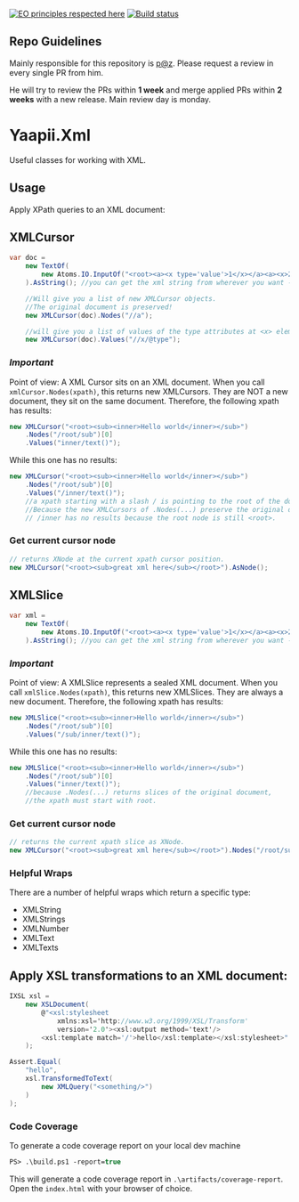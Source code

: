 [![EO principles respected here](https://www.elegantobjects.org/badge.svg)](http://www.elegantobjects.org)
[![Build status](https://ci.appveyor.com/api/projects/status/3j30j800d7cympsd?svg=true)](https://ci.appveyor.com/project/icarus-consulting/yaapii-xml)

## Repo Guidelines

Mainly responsible for this repository is [p@z](https://github.com/pz1337).
Please request a review in every single PR from him. 

He will try to review the PRs within **1 week** and merge applied PRs within **2 weeks** with a new release. Main review day is monday.

# Yaapii.Xml

Useful classes for working with XML.

## Usage

Apply XPath queries to an XML document:

## XMLCursor
```csharp
var doc =
    new TextOf(
        new Atoms.IO.InputOf("<root><a><x type='value'>1</x></a><a><x>2</x></a></root>")
    ).AsString(); //you can get the xml string from wherever you want - no need to use atoms, if you don't want to

	//Will give you a list of new XMLCursor objects.
	//The original document is preserved!
	new XMLCursor(doc).Nodes("//a"); 

	//will give you a list of values of the type attributes at <x> elements
	new XMLCursor(doc).Values("//x/@type"); 
```

### *Important*
Point of view: A XML Cursor sits on an XML document. When you call ```xmlCursor.Nodes(xpath)```, this returns new XMLCursors. They are NOT a new document, they sit on the same document.
Therefore, the following xpath has results:
```csharp
new XMLCursor("<root><sub><inner>Hello world</inner></sub>")
    .Nodes("/root/sub")[0]
    .Values("inner/text()");
```

While this one has no results:
```csharp
new XMLCursor("<root><sub><inner>Hello world</inner></sub>")
    .Nodes("/root/sub")[0]
    .Values("/inner/text()"); 
    //a xpath starting with a slash / is pointing to the root of the document. 
    //Because the new XMLCursors of .Nodes(...) preserve the original document,
    // /inner has no results because the root node is still <root>. 
```

### Get current cursor node
```csharp
// returns XNode at the current xpath cursor position.
new XMLCursor("<root><sub>great xml here</sub></root>").AsNode();
```

## XMLSlice
```csharp
var xml =
    new TextOf(
        new Atoms.IO.InputOf("<root><a><x type='value'>1</x></a><a><x>2</x></a></root>")
    ).AsString(); //you can get the xml string from wherever you want - no need to use atoms, if you don't want to
```

### *Important*
Point of view: A XMLSlice represents a sealed XML document. When you call ```xmlSlice.Nodes(xpath)```, this returns new XMLSlices. They are always a new document.
Therefore, the following xpath has results:
```csharp
new XMLSlice("<root><sub><inner>Hello world</inner></sub>")
    .Nodes("/root/sub")[0]
    .Values("/sub/inner/text()");
```

While this one has no results:
```csharp
new XMLSlice("<root><sub><inner>Hello world</inner></sub>")
    .Nodes("/root/sub")[0]
    .Values("inner/text()"); 
    //because .Nodes(...) returns slices of the original document,
    //the xpath must start with root.

```

### Get current cursor node
```csharp
// returns the current xpath slice as XNode.
new XMLCursor("<root><sub>great xml here</sub></root>").Nodes("/root/sub")[0].AsNode(); //<sub>great xml here</sub>
```

### Helpful Wraps
There are a number of helpful wraps which return a specific type:

- XMLString
- XMLStrings
- XMLNumber
- XMLText
- XMLTexts

## Apply XSL transformations to an XML document:

```csharp
IXSL xsl = 
    new XSLDocument(
        @"<xsl:stylesheet 
            xmlns:xsl='http://www.w3.org/1999/XSL/Transform'  
            version='2.0'><xsl:output method='text'/>
        <xsl:template match='/'>hello</xsl:template></xsl:stylesheet>"
    );

Assert.Equal(
    "hello",
    xsl.TransformedToText(
        new XMLQuery("<something/>")
    )
);
```

### Code Coverage
To generate a code coverage report on your local dev machine
```ps
PS> .\build.ps1 -report=true
```
This will generate a code coverage report in `.\artifacts/coverage-report`. Open the `index.html` with your browser of choice.
